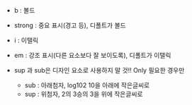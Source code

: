 - b : 볼드
- strong : 중요 표시(경고 등), 디폴트가 볼드
- i : 이탤릭
- em : 강조 표시(다른 요소보다 잘 보이도록), 디폴트가 이탤릭

- sup 과 sub은 디자인 요소로 사용하지 말 것!! Only 필요한 경우만
	- sub : 아래첨자, log102 10을 아래에 작은글씨로
	- sup : 위첨자, 2의 3승의 3을 위에 작은글씨로